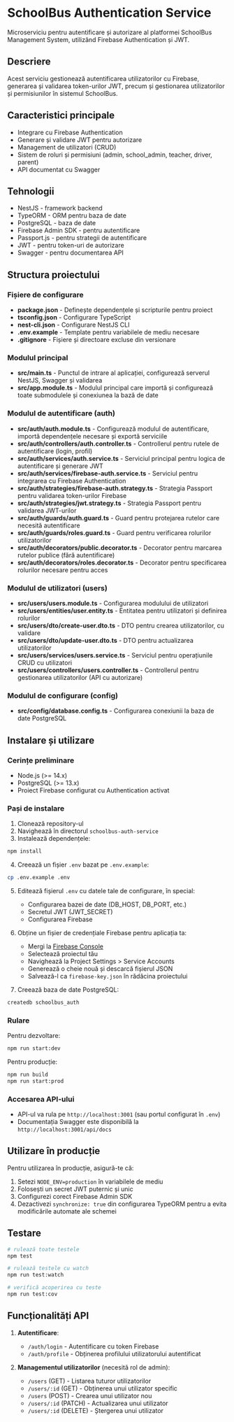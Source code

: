 # SchoolBus Authentication Service

Microserviciu pentru autentificare și autorizare al platformei SchoolBus Management System, utilizând Firebase Authentication și JWT.

## Descriere

Acest serviciu gestionează autentificarea utilizatorilor cu Firebase, generarea și validarea token-urilor JWT, precum și gestionarea utilizatorilor și permisiunilor în sistemul SchoolBus.

## Caracteristici principale

- Integrare cu Firebase Authentication
- Generare și validare JWT pentru autorizare
- Management de utilizatori (CRUD)
- Sistem de roluri și permisiuni (admin, school_admin, teacher, driver, parent)
- API documentat cu Swagger

## Tehnologii

- NestJS - framework backend
- TypeORM - ORM pentru baza de date
- PostgreSQL - baza de date
- Firebase Admin SDK - pentru autentificare
- Passport.js - pentru strategii de autentificare
- JWT - pentru token-uri de autorizare
- Swagger - pentru documentarea API

## Structura proiectului

### Fișiere de configurare

- **package.json** - Definește dependențele și scripturile pentru proiect
- **tsconfig.json** - Configurare TypeScript
- **nest-cli.json** - Configurare NestJS CLI
- **.env.example** - Template pentru variabilele de mediu necesare
- **.gitignore** - Fișiere și directoare excluse din versionare

### Modulul principal

- **src/main.ts** - Punctul de intrare al aplicației, configurează serverul NestJS, Swagger și validarea
- **src/app.module.ts** - Modulul principal care importă și configurează toate submodulele și conexiunea la bază de date

### Modulul de autentificare (auth)

- **src/auth/auth.module.ts** - Configurează modulul de autentificare, importă dependențele necesare și exportă serviciile
- **src/auth/controllers/auth.controller.ts** - Controllerul pentru rutele de autentificare (login, profil)
- **src/auth/services/auth.service.ts** - Serviciul principal pentru logica de autentificare și generare JWT
- **src/auth/services/firebase-auth.service.ts** - Serviciul pentru integrarea cu Firebase Authentication
- **src/auth/strategies/firebase-auth.strategy.ts** - Strategia Passport pentru validarea token-urilor Firebase
- **src/auth/strategies/jwt.strategy.ts** - Strategia Passport pentru validarea JWT-urilor
- **src/auth/guards/auth.guard.ts** - Guard pentru protejarea rutelor care necesită autentificare
- **src/auth/guards/roles.guard.ts** - Guard pentru verificarea rolurilor utilizatorilor
- **src/auth/decorators/public.decorator.ts** - Decorator pentru marcarea rutelor publice (fără autentificare)
- **src/auth/decorators/roles.decorator.ts** - Decorator pentru specificarea rolurilor necesare pentru acces

### Modulul de utilizatori (users)

- **src/users/users.module.ts** - Configurarea modulului de utilizatori
- **src/users/entities/user.entity.ts** - Entitatea pentru utilizatori și definirea rolurilor
- **src/users/dto/create-user.dto.ts** - DTO pentru crearea utilizatorilor, cu validare
- **src/users/dto/update-user.dto.ts** - DTO pentru actualizarea utilizatorilor
- **src/users/services/users.service.ts** - Serviciul pentru operațiunile CRUD cu utilizatori
- **src/users/controllers/users.controller.ts** - Controllerul pentru gestionarea utilizatorilor (API cu autorizare)

### Modulul de configurare (config)

- **src/config/database.config.ts** - Configurarea conexiunii la baza de date PostgreSQL

## Instalare și utilizare

### Cerințe preliminare

- Node.js (>= 14.x)
- PostgreSQL (>= 13.x)
- Proiect Firebase configurat cu Authentication activat

### Pași de instalare

1. Clonează repository-ul
2. Navighează în directorul `schoolbus-auth-service`
3. Instalează dependențele:
```bash
npm install
```
4. Creează un fișier `.env` bazat pe `.env.example`:
```bash
cp .env.example .env
```
5. Editează fișierul `.env` cu datele tale de configurare, în special:
   - Configurarea bazei de date (DB_HOST, DB_PORT, etc.)
   - Secretul JWT (JWT_SECRET)
   - Configurarea Firebase

6. Obține un fișier de credențiale Firebase pentru aplicația ta:
   - Mergi la [Firebase Console](https://console.firebase.google.com/)
   - Selectează proiectul tău
   - Navighează la Project Settings > Service Accounts
   - Generează o cheie nouă și descarcă fișierul JSON
   - Salvează-l ca `firebase-key.json` în rădăcina proiectului

7. Creează baza de date PostgreSQL:
```bash
createdb schoolbus_auth
```

### Rulare

Pentru dezvoltare:
```bash
npm run start:dev
```

Pentru producție:
```bash
npm run build
npm run start:prod
```

### Accesarea API-ului

- API-ul va rula pe `http://localhost:3001` (sau portul configurat în `.env`)
- Documentația Swagger este disponibilă la `http://localhost:3001/api/docs`

## Utilizare în producție

Pentru utilizarea în producție, asigură-te că:
1. Setezi `NODE_ENV=production` în variabilele de mediu
2. Folosești un secret JWT puternic și unic
3. Configurezi corect Firebase Admin SDK
4. Dezactivezi `synchronize: true` din configurarea TypeORM pentru a evita modificările automate ale schemei

## Testare

```bash
# rulează toate testele
npm test

# rulează testele cu watch
npm run test:watch

# verifică acoperirea cu teste
npm run test:cov
```

## Funcționalități API

1. **Autentificare**:
   - `/auth/login` - Autentificare cu token Firebase
   - `/auth/profile` - Obținerea profilului utilizatorului autentificat

2. **Managementul utilizatorilor** (necesită rol de admin):
   - `/users` (GET) - Listarea tuturor utilizatorilor
   - `/users/:id` (GET) - Obținerea unui utilizator specific
   - `/users` (POST) - Crearea unui utilizator nou
   - `/users/:id` (PATCH) - Actualizarea unui utilizator
   - `/users/:id` (DELETE) - Ștergerea unui utilizator 